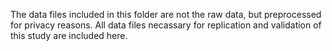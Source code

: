 The data files included in this folder are not the raw data, but preprocessed for privacy reasons.
All data files necassary for replication and validation of this study are included here.
